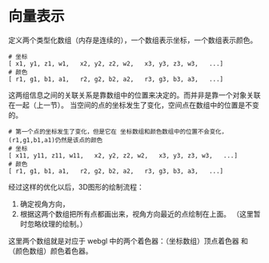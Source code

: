 # 向量表示
定义两个类型化数组（内存是连续的），一个数组表示坐标，一个数组表示颜色。
```
# 坐标
[ x1, y1, z1, w1,   x2, y2, z2, w2,   x3, y3, z3, w3,   ...]
# 颜色
[ r1, g1, b1, a1,   r2, g2, b2, a2,   r3, g3, b3, a3,   ...]
```
这两组信息之间的关联关系是靠数组中的位置来决定的。而并非是靠一个对象关联在一起（上一节）。
当空间的点的坐标发生了变化，空间点在数组中的位置是不变的。
```
# 第一个点的坐标发生了变化，但是它在 坐标数组和颜色数组中的位置不会变化，(r1,g1,b1,a1)仍然是该点的颜色
# 坐标
[ x11, y11, z11, w11,   x2, y2, z2, w2,   x3, y3, z3, w3,   ...]
# 颜色
[ r1, g1, b1, a1,   r2, g2, b2, a2,   r3, g3, b3, a3,   ...]
```

经过这样的优化以后，3D图形的绘制流程：
1. 确定视角方向，
2. 根据这两个数组把所有点都画出来，视角方向最近的点绘制在上面。
（这里暂时忽略纹理的绘制。）


这里两个数组就是对应于 webgl 中的两个着色器：（坐标数组）顶点着色器 和 （颜色数组）颜色着色器。


